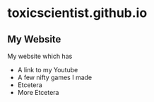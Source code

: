 # toxicscientist.github.io
## My Website

My website which has

+ A link to my Youtube
+ A few nifty games I made
+ Etcetera
+ More Etcetera
